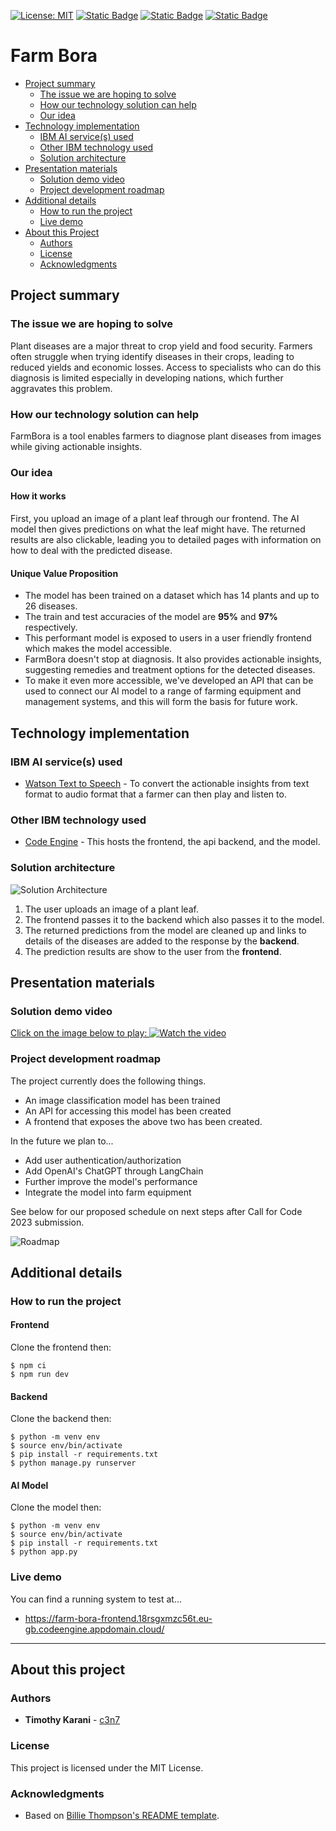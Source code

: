 [![License: MIT](https://img.shields.io/badge/License-MIT-yellow.svg)](https://opensource.org/licenses/MIT)
[![Static Badge](https://img.shields.io/badge/Frontend-Code_Engine-blue)](https://farm-bora-frontend.18rsgxmzc56t.eu-gb.codeengine.appdomain.cloud/)
[![Static Badge](https://img.shields.io/badge/Backend-Code_Engine-blue)](https://farm-bora-backend.18rsgxmzc56t.eu-gb.codeengine.appdomain.cloud/api/schema/swagger)
[![Static Badge](<https://img.shields.io/badge/Model_(Gradio)-Code_Engine-blue>)](https://farm-bora-model.18rsgxmzc56t.eu-gb.codeengine.appdomain.cloud/)

# Farm Bora

- [Project summary](#project-summary)
  - [The issue we are hoping to solve](#the-issue-we-are-hoping-to-solve)
  - [How our technology solution can help](#how-our-technology-solution-can-help)
  - [Our idea](#our-idea)
- [Technology implementation](#technology-implementation)
  - [IBM AI service(s) used](#ibm-ai-services-used)
  - [Other IBM technology used](#other-ibm-technology-used)
  - [Solution architecture](#solution-architecture)
- [Presentation materials](#presentation-materials)
  - [Solution demo video](#solution-demo-video)
  - [Project development roadmap](#project-development-roadmap)
- [Additional details](#additional-details)
  - [How to run the project](#how-to-run-the-project)
  - [Live demo](#live-demo)
- [About this Project](#about-this-project)
  - [Authors](#authors)
  - [License](#license)
  - [Acknowledgments](#acknowledgments)

## Project summary

### The issue we are hoping to solve

Plant diseases are a major threat to crop yield and food security. Farmers often struggle when trying identify diseases in their crops, leading to reduced yields and economic losses. Access to specialists who can do this diagnosis is limited especially in developing nations, which further aggravates this problem.

### How our technology solution can help

FarmBora is a tool enables farmers to diagnose plant diseases from images while giving actionable insights.

### Our idea

#### How it works

First, you upload an image of a plant leaf through our frontend. The AI model then gives predictions on what the leaf might have. The returned results are also clickable, leading you to detailed pages with information on how to deal with the predicted disease.

#### Unique Value Proposition

- The model has been trained on a dataset which has 14 plants and up to 26 diseases.
- The train and test accuracies of the model are **95%** and **97%** respectively.
- This performant model is exposed to users in a user friendly frontend which makes the model accessible.
- FarmBora doesn't stop at diagnosis. It also provides actionable insights, suggesting remedies and treatment options for the detected diseases.
- To make it even more accessible, we've developed an API that can be used to connect our AI model to a range of farming equipment and management systems, and this will form the basis for future work.

## Technology implementation

### IBM AI service(s) used

- [Watson Text to Speech](https://cloud.ibm.com/catalog/services/text-to-speech) - To convert the actionable insights from text format to audio format that a farmer can then play and listen to.

### Other IBM technology used

- [Code Engine](https://www.ibm.com/products/code-engine) - This hosts the frontend, the api backend, and the model.

### Solution architecture

![Solution Architecture](https://raw.githubusercontent.com/farm-bora/.github/main/profile/media/architecture.drawio.png)

1. The user uploads an image of a plant leaf.
2. The frontend passes it to the backend which also passes it to the model.
3. The returned predictions from the model are cleaned up and links to details of the diseases are added to the response by the **backend**.
4. The prediction results are show to the user from the **frontend**.

## Presentation materials

### Solution demo video

[Click on the image below to play: ![Watch the video](https://raw.githubusercontent.com/farm-bora/.github/main/profile/media/video-picture.png)](https://www.youtube.com/watch?v=qeEEyPRc_-0)

### Project development roadmap

The project currently does the following things.

- An image classification model has been trained
- An API for accessing this model has been created
- A frontend that exposes the above two has been created.

In the future we plan to...

- Add user authentication/authorization
- Add OpenAI's ChatGPT through LangChain
- Further improve the model's performance
- Integrate the model into farm equipment

See below for our proposed schedule on next steps after Call for Code 2023 submission.

![Roadmap](https://raw.githubusercontent.com/farm-bora/.github/main/profile/media/roadmap.png)

## Additional details

### How to run the project

#### Frontend

Clone the frontend then:

```shell
$ npm ci
$ npm run dev
```

#### Backend

Clone the backend then:

```shell
$ python -m venv env
$ source env/bin/activate
$ pip install -r requirements.txt
$ python manage.py runserver
```

#### AI Model

Clone the model then:

```shell
$ python -m venv env
$ source env/bin/activate
$ pip install -r requirements.txt
$ python app.py
```

### Live demo

You can find a running system to test at...

- https://farm-bora-frontend.18rsgxmzc56t.eu-gb.codeengine.appdomain.cloud/

---

## About this project

### Authors

- **Timothy Karani** - [c3n7](https://github.com/c3n7)

### License

This project is licensed under the MIT License.

### Acknowledgments

- Based on [Billie Thompson's README template](https://gist.github.com/PurpleBooth/109311bb0361f32d87a2).
